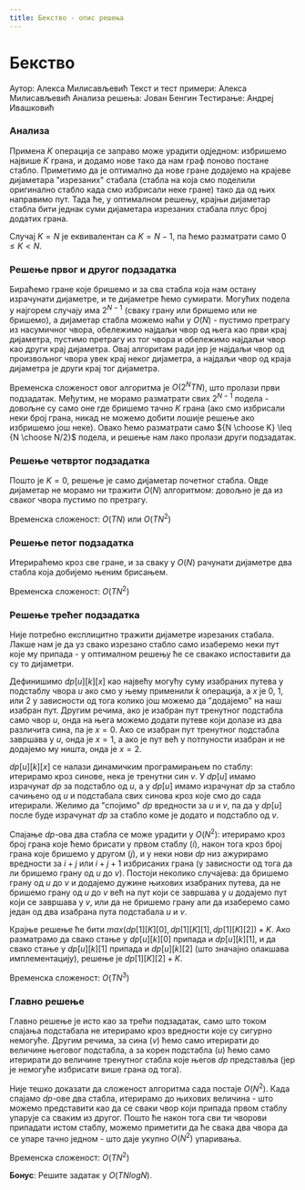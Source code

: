 ```yaml
---
title: Бекство - опис решења
---
```


# Бекство

Аутор: Алекса Милисављевић
Текст и тест примери: Алекса Милисављевић
Анализа решења: Јован Бенгин
Тестирање: Андреј Ивашковић

### Анализа
Примена $K$ операција се заправо може урадити одједном: избришемо највише $K$ грана, и додамо нове тако да нам граф поново постане стабло.  Приметимо да је оптимално да нове гране додајемо на крајеве дијаметара "изрезаних" стабала (стабла на која смо поделили оригинално стабло када смо избрисали неке гране) тако да од њих направимо пут. Тада ће, у оптималном решењу, крајњи дијаметар стабла бити једнак суми дијаметара изрезаних стабала плус број додатих грана.

Случај $K=N$ је еквивалентан са $K=N-1$, па ћемо разматрати само $0 \leq K < N$.


### Решење првог и другог подзадатка

Бираћемо гране које бришемо и за сва стабла која нам остану израчунати дијаметре, и те дијаметре ћемо сумирати. Могућих подела у најгорем случају има $2^{N-1}$ (сваку грану или бришемо или не бришемо), а дијаметар стабла можемо наћи у $O(N)$ - пустимо претрагу из насумичног чвора, обележимо најдаљи чвор од њега као први крај дијаметра, пустимо претрагу из тог чвора и обележимо најдаљи чвор као други крај дијаметра. Овај алгоритам ради јер је најдаљи чвор од произвољног чвора увек крај неког дијаметра, а најдаљи чвор од краја дијаметра је други крај тог дијаметра.

Временска сложеност овог алгоритма је $O(2^NTN)$, што пролази први подзадатак. Међутим, не морамо разматрати свих $2^{N-1}$ подела - довољне су само оне где бришемо тачно $K$ грана (ако смо избрисали неки број грана, никад не можемо добити лошије решење ако избришемо још неке). Овако ћемо разматрати само ${N \choose K} \leq {N \choose N/2}$ подела, и решење нам лако пролази други подзадатак.

### Решење четвртог подзадатка

Пошто је $K = 0$, решење је само дијаметар почетног стабла. Овде дијаметар не морамо ни тражити $O(N)$ алгоритмом: довољно је да из сваког чвора пустимо по претрагу.

Временска сложеност: $O(TN)$ или $O(TN^2)$

### Решење петог подзадатка

Итерираћемо кроз све гране, и за сваку у $O(N)$ рачунати дијаметре два стабла која добијемо њеним брисањем.

Временска сложеност: $O(TN^2)$

### Решење трећег подзадатка

Није потребно експлицитно тражити дијаметре изрезаних стабала. Лакше нам је да уз свако изрезано стабло само изаберемо неки пут које му припада - у оптималном решењу ће се свакако испоставити да су то дијаметри.

Дефинишимо $dp[u][k][x]$ као највећу могућу суму изабраних путева у подстаблу чвора $u$ ако смо у њему применили $k$ операција, а $x$ је $0$, $1$, или $2$ у зависности од тога колико још можемо да "додајемо" на наш изабран пут. Другим речима, ако је изабран пут тренутног подстабла само чвор $u$, онда на њега можемо додати путеве који долазе из два различита сина, па је $x = 0$.  Ако се изабран пут тренутног подстабла завршава у $u$, онда је $x=1$, а ако је пут већ у потпуности изабран и не додајемо му ништа, онда је $x=2$.

$dp[u][k][x]$ се налази динамичким програмирањем по стаблу: итерирамо кроз синове, нека је тренутни син $v$. У $dp[u]$ имамо израчунат $dp$ за подстабло од $u$, а у $dp[u]$ имамо израчунат $dp$ за стабло сачињено од $u$ и подстабала свих синова кроз које смо до сада итерирали. Желимо да "спојимо" $dp$ вредности за $u$ и $v$, па да у $dp[u]$ после буде израчунат $dp$ за стабло коме је додато и подстабло од $v$.

Спајање $dp$-ова два стабла се може урадити у $O(N^2)$: итерирамо кроз број грана које ћемо брисати у првом стаблу ($i$), након тога кроз број грана које бришемо у другом ($j$), и у неки нови $dp$ низ ажурирамо вредности за $i + j$ или $i +j +1$ избрисаних грана (у зависности од тога да ли бришемо грану од $u$ до $v$). Постоји неколико случајева: да бришемо грану од $u$ до $v$ и додајемо дужине њихових изабраних путева,  да не бришемо грану од $u$ до $v$ већ на пут који се завршава у $u$ додајемо пут који се завршава у $v$, или да не бришемо грану али да изаберемо само један од два изабрана пута подстабала $u$ и $v$.

Крајње решење ће бити $max(dp[1][K][0], dp[1][K][1], dp[1][K][2]) + K$. Ако разматрамо да свако стање у $dp[u][k][0]$ припада и $dp[u][k][1]$, и да свако стање у $dp[u][k][1]$ припада и $dp[u][k][2]$ (што значајно олакшава имплементацију), решење је $dp[1][K][2] + K$.

Временска сложеност: $O(TN^3)$

### Главно решење

Главно решење је исто као за трећи подзадатак, само што током спајања подстабала не итерирамо кроз вредности које су сигурно немогуће. Другим речима, за сина ($v$) ћемо само итерирати до величине његовог подстабла, а за корен подстабла ($u$) ћемо само итерирати до величине тренутног стабла које његов $dp$ представља (јер је немогуће избрисати више грана од тога).

Није тешко доказати да сложеност алгоритма сада постаје $O(N^2)$. Када спајамо $dp$-ове два стабла, итерирамо до њихових величина - што можемо представити као да се сваки чвор који припада првом стаблу упарује са сваким из другог. Пошто ће након тога сви ти чворови припадати истом стаблу, можемо приметити да ће свака два чвора да се упаре тачно једном - што даје укупно $O(N^2)$ упаривања.

Временска сложеност: $O(TN^2)$

**Бонус**: Решите задатак у $O(TNlogN)$.

